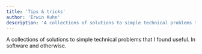 ```yaml
---
title: 'Tips & tricks'
author: 'Erwin Kuhn'
description: 'A collections of solutions to simple technical problems that I found useful.'
---
```


A collections of solutions to simple technical problems that I found useful. In software and otherwise.